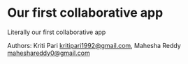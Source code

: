 # Our first collaborative app
Literally our first collaborative app

Authors: Kriti Pari <kritipari1992@gmail.com>, Mahesha Reddy <maheshareddy0@gmail.com>
